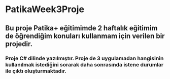 # PatikaWeek3Proje
## Bu proje Patika+ eğitimimde 2 haftalık eğitimim de öğrendiğim konuları kullanmam için verilen bir projedir.
### Proje C# dilinde yazılmıştır. Proje de 3 uygulamadan hangisinin kullanılmak istediğini sorarak daha sonrasında istene durumlar ile çıktı oluşturmaktadır.
